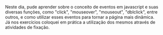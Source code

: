 Neste dia, pude aprender sobre o conceito de eventos em javascript e suas diversas funções, como "click", "mouseover", "mouseout", "dblclick", entre outros, e como utilizar esses eventos para tornar a página mais dinâmica. Já nos exercícios coloquei em prática a utilização dos mesmos através de atividades de fixação.